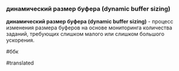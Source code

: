 ### динамический размер буфера (dynamic buffer sizing)

**динамический размер буфера (dynamic buffer sizing)** - процесс изменения размера буферов на основе мониторинга количества заданий, требующих слишком малого или слишком большого ускорения.

#ббк

#translated
